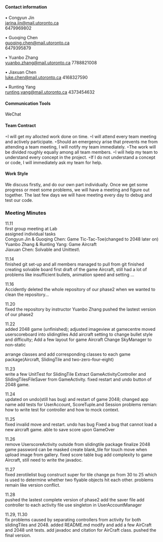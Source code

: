 #### Contact information
• Congyun Jin\
jarina.jin@mail.utoronto.ca\
6479969802

• Guoqing Chen\
guoqing.chen@mail.utoronto.ca\
6479395879

• Yuanbo Zhang\
yuanbo.zhang@mail.utoronto.ca
7788821008

• Jiaxuan Chen\
luke.chen@mail.utoronto.ca
4168327590

• Runting Yang\
runting.yang@mail.utoronto.ca
4373454632

#### Communication Tools
WeChat

#### Team Contract
◦I will get my allocted work done on time.
◦I will attend every team meeting and actively participate.
◦Should an emergency arise that prevents me from attending a team meeting, I will notify my team immediately.
◦The work will be divided roughly equally among all team members.
◦I will help my team to understand every concept in the project.
◦If I do not understand a concept or code, I will immediately ask my team for help.

#### Work Style
We discuss firstly, and do our own part individually. Once we get some progress or meet some problems,
we will have a meeting and figure out together. The last few days we will have meeting every day to debug
and test our code.

### Meeting Minutes

11.11\
first group meeting at Lab\
assigned individual tasks\
Congyun Jin & Guoqing  Chen: Game Tic-Tac-Toe(changed to 2048 later on)\
Yuanbo Zhang & Runting Yang: Game Aircraft\
Jiaxuan Chen: Solvable and Unittest\

11.14\
finished git set-up and all members managed to pull from git
finished creating solvable board
first draft of the game Aircraft, still had a lot of problems like insufficient bullets, animation
speed and setting ... 

11.16\
Accidently deleted the whole repository of our phase2 when we wanted to clean the repository...

11.20\
fixed the repository by instructor 
Yuanbo Zhang pushed the lastest version of our phase2 


11.22\
added 2048 game (unfinished);
adjusted imageview at gamecentre
moved userscoreboard into slidingtiles
Add aircraft setting to change bullet style and difficulty;
Add a few layout for game Aircraft
Change SkyManager to non-static

arrange classes and add corresponding classes to each game package(Aircraft, SlidingTile
and two-zero-four-eight)


11.23\
write a few UnitTest for SlidingTile
Extract GameActivityController and SlidingTilesFileSaver from GameActivity.
fixed restart and undo button of 2048 game.

11.24\
updated on undo(still has bug) and restart of game 2048; changed app name
add tests for UserAccount, ScoreTuple.and Session
problems remian: how to write test for controller and how to mock context.


11.25\
fixed invalid move and restart. undo has bug
Fixed a bug that cannot load a new aircraft game.
able to save score upon GameOver

11.26\
remove UserscoreActivity outside from slidingtile package
finalize 2048 game 
password can be masked
create blank_tile for touch move when upload image from gallery.
fixed score table bug
add complexity to game Aircraft, still need to write the javadoc.

11.27\
fixed zerotilelist bug
construct super for tile
change px from 30 to 25 which is used to determine whether two flyable objects hit each other.
problems remain like version conflict.

11.28\
pushed the lastest complete version of phase2
add the saver file
add controller to each activity file 
use singleton in UserAccountManager

11.29, 11.30\
fix problems caused by separating controllers from activity for both slidingTiles and 2048.
added README.md
modify and add a few AirCraft and 2048 unit tests.
add javadoc and citation for AirCraft class.
pushed the final version.


